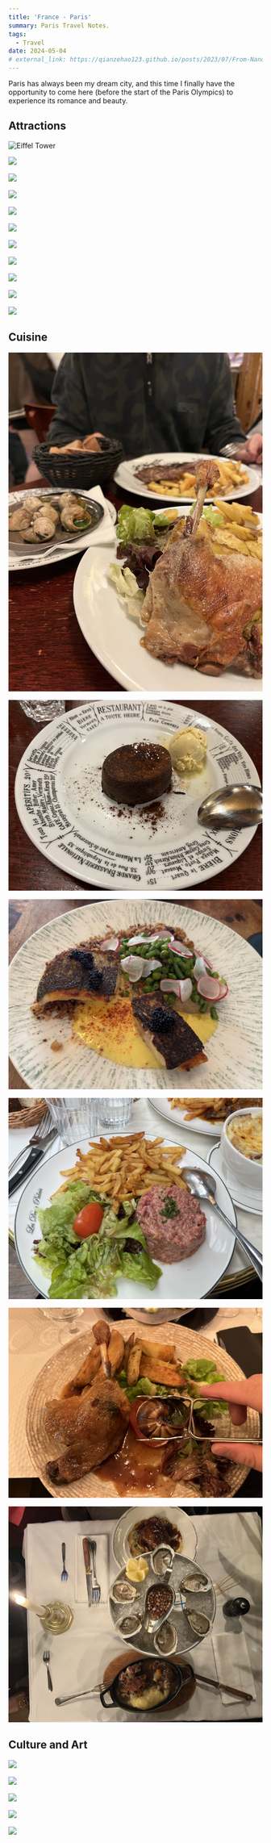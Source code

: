 ```yaml
---
title: 'France - Paris'
summary: Paris Travel Notes.
tags:
  - Travel
date: 2024-05-04
# external_link: https://qianzehao123.github.io/posts/2023/07/From-Nand-To-Tetris/
---
```


Paris has always been my dream city, and this time I finally have the opportunity to come here (before the start of the Paris Olympics) to experience its romance and beauty.

## Attractions

![Eiffel Tower](./Eiffel.JPG)

![](./P6161837.JPG)

![](./P6161956.JPG)

![](./P6151649.JPG)

![](./P6151669.JPG)

![](./P6151486.JPG)

![](./P6151293.JPG)

![](./P6141188.JPG)

![](./P6141109.JPG)

![](./P6140975.JPG)

![](./P6140944.JPG)

## Cuisine

![](./IMG_2441.JPG)

![](./IMG_2574.JPG)

![](./IMG_2711.JPG)

![](./IMG_2800.JPG)

![](./IMG_2931.JPG)

![](./IMG_2932.JPG)

## Culture and Art

![](./P6161873.JPG)

![](./P6161876.JPG)

![](./P6161866.JPG)

![](./P6151327.JPG)

![](./P6151363.JPG)